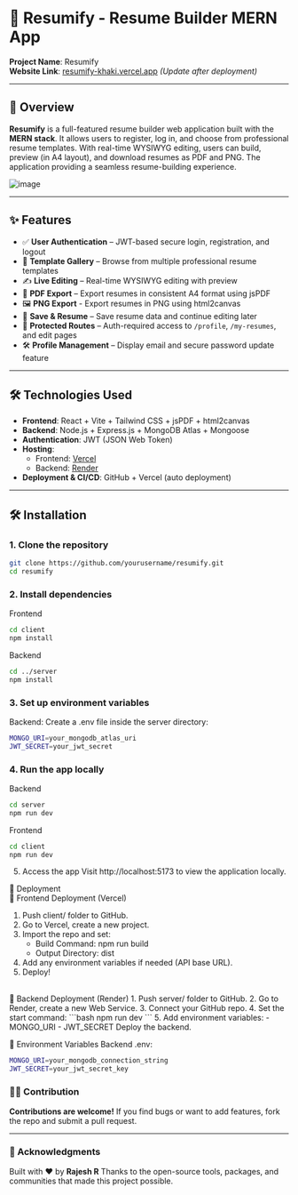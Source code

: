 # 📄 Resumify - Resume Builder MERN App

**Project Name**: Resumify  
**Website Link**: [resumify-khaki.vercel.app](https://resumify-khaki.vercel.app/) *(Update after deployment)*

---

## 🧠 Overview

**Resumify** is a full-featured resume builder web application built with the **MERN stack**. It allows users to register, log in, and choose from professional resume templates. With real-time WYSIWYG editing, users can build, preview (in A4 layout), and download resumes as PDF and PNG. The application providing a seamless resume-building experience.

![image](https://github.com/user-attachments/assets/0a484614-1e98-42c1-a2a0-9bf3d9d79d82)

---

## ✨ Features

- ✅ **User Authentication** – JWT-based secure login, registration, and logout
- 🧩 **Template Gallery** – Browse from multiple professional resume templates
- ✍️ **Live Editing** – Real-time WYSIWYG editing with preview
- 📄 **PDF Export** – Export resumes in consistent A4 format using jsPDF
- 🖼️ **PNG Export** - Export resumes in PNG using html2canvas
- 💾 **Save & Resume** – Save resume data and continue editing later
- 🔐 **Protected Routes** – Auth-required access to `/profile`, `/my-resumes`, and edit pages
- 🛠 **Profile Management** – Display email and secure password update feature

---

## 🛠️ Technologies Used

- **Frontend**: React + Vite + Tailwind CSS + jsPDF + html2canvas
- **Backend**: Node.js + Express.js + MongoDB Atlas + Mongoose
- **Authentication**: JWT (JSON Web Token)
- **Hosting**:  
  - Frontend: [Vercel](https://vercel.com/)  
  - Backend: [Render](https://render.com/)
- **Deployment & CI/CD**: GitHub + Vercel (auto deployment)

---

## 🛠️ Installation

### 1. Clone the repository
```bash
git clone https://github.com/yourusername/resumify.git
cd resumify
```
### 2. Install dependencies
Frontend

```bash
cd client
npm install
```
Backend
```bash
cd ../server
npm install
```
### 3. Set up environment variables
Backend: Create a .env file inside the server directory:
```bash
MONGO_URI=your_mongodb_atlas_uri
JWT_SECRET=your_jwt_secret
```
### 4. Run the app locally
Backend
```bash
cd server
npm run dev
```
Frontend
```bash
cd client
npm run dev
```

5. Access the app
Visit http://localhost:5173 to view the application locally.

🚀 Deployment 
<br/>
🔹 Frontend Deployment (Vercel)
1. Push client/ folder to GitHub.
2. Go to Vercel, create a new project.
3. Import the repo and set:
      - Build Command: npm run build
      - Output Directory: dist
4. Add any environment variables if needed (API base URL).
5. Deploy!
<br/>
🔸 Backend Deployment (Render)
1. Push server/ folder to GitHub.
2. Go to Render, create a new Web Service.
3. Connect your GitHub repo.
4. Set the start command:
```bash
npm run dev
```
5. Add environment variables:
    - MONGO_URI
    - JWT_SECRET
Deploy the backend.

🔐 Environment Variables
Backend .env:
```bash
MONGO_URI=your_mongodb_connection_string
JWT_SECRET=your_jwt_secret_key
```

### 👨‍💻 Contribution

**Contributions are welcome!**
If you find bugs or want to add features, fork the repo and submit a pull request.


---

### 🙌 Acknowledgments

Built with ❤️ by **Rajesh R**
Thanks to the open-source tools, packages, and communities that made this project possible.
